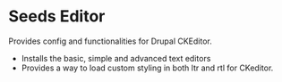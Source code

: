# Seeds Editor
Provides config and functionalities for Drupal CKEditor.

- Installs the basic, simple and advanced text editors
- Provides a way to load custom styling in both ltr and rtl for CKeditor.
